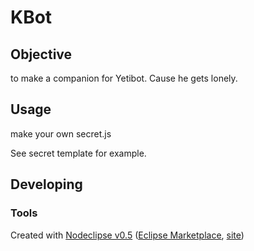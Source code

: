 # KBot

## Objective

to make a companion for Yetibot. Cause he gets lonely.

## Usage

make your own secret.js

See secret template for example.
## Developing



### Tools

Created with [Nodeclipse v0.5](https://github.com/Nodeclipse/nodeclipse-1)
 ([Eclipse Marketplace](http://marketplace.eclipse.org/content/nodeclipse), [site](http://www.nodeclipse.org))   
